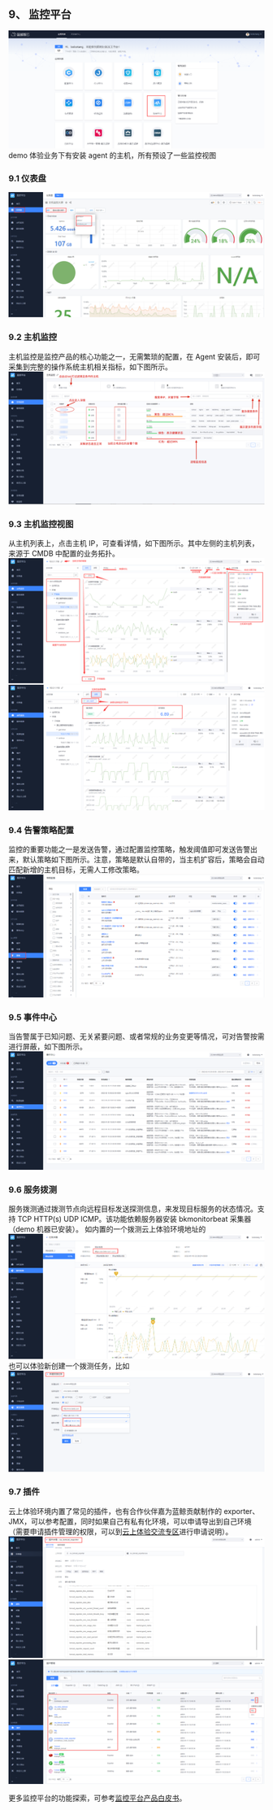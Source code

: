 ## 9、 监控平台
![](./assets/2022-02-18-17-52-29.png)
demo 体验业务下有安装 agent 的主机，所有预设了一些监控视图
### 9.1 仪表盘
![](./assets/2022-02-18-17-52-34.png)
### 9.2 主机监控
主机监控是监控产品的核心功能之一，无需繁琐的配置，在 Agent 安装后，即可采集到完整的操作系统主机相关指标，如下图所示。
![](./assets/2022-02-18-17-52-40.png)
### 9.3 主机监控视图
从主机列表上，点击主机 IP，可查看详情，如下图所示。其中左侧的主机列表，来源于 CMDB 中配置的业务拓扑。
![](./assets/2022-02-18-17-52-46.png)
![](./assets/2022-02-18-17-52-57.png)

### 9.4 告警策略配置
监控的重要功能之一是发送告警，通过配置监控策略，触发阈值即可发送告警出来，默认策略如下图所示。注意，策略是默认自带的，当主机扩容后，策略会自动匹配新增的主机目标，无需人工修改策略。
![](./assets/2022-02-18-17-53-03.png)

### 9.5 事件中心
当告警属于已知问题、无关紧要问题、或者常规的业务变更等情况，可对告警按需进行屏蔽，如下图所示。
![](./assets/2022-02-18-17-53-12.png)

### 9.6 服务拨测
服务拨测通过拨测节点向远程目标发送探测信息，来发现目标服务的状态情况。支持 TCP HTTP(s) UDP ICMP。该功能依赖服务器安装 bkmonitorbeat 采集器（demo 机器已安装）。
如内置的一个拨测云上体验环境地址的
![](./assets/2022-02-18-17-53-19.png)
也可以体验新创建一个拨测任务，比如
![](./assets/2022-02-18-17-53-25.png)

### 9.7 插件
云上体验环境内置了常见的插件，也有合作伙伴嘉为蓝鲸贡献制作的 exporter、JMX，可以参考配置，同时如果自己有私有化环境，可以申请导出到自己环境（需要申请插件管理的权限，可以到[云上体验交流专区](https://bk.tencent.com/s-mart/community/question/5612)进行申请说明）。
![](./assets/2022-02-18-17-53-33.png)
![](./assets/2022-02-18-17-53-40.png)

更多监控平台的功能探索，可参考[监控平台产品白皮书](https://bk.tencent.com/docs/markdown/%E7%9B%91%E6%8E%A7%E5%B9%B3%E5%8F%B0/%E4%BA%A7%E5%93%81%E7%99%BD%E7%9A%AE%E4%B9%A6/intro/README.md)。